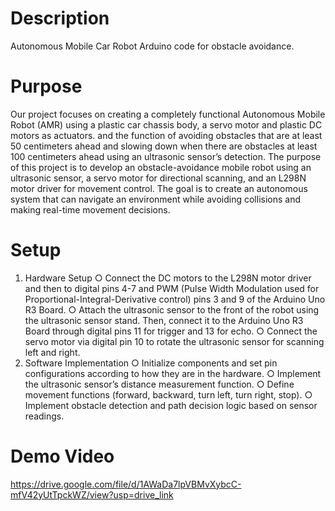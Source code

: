 # Description
Autonomous Mobile Car Robot Arduino code for obstacle avoidance.

# Purpose
Our project focuses on creating a completely functional Autonomous Mobile Robot 
(AMR) using a plastic car chassis body, a servo motor and plastic DC motors as 
actuators. and the function of  avoiding obstacles that are at least 50 centimeters ahead 
and slowing down when there are obstacles at least 100 centimeters ahead using an 
ultrasonic sensor’s detection. 
The purpose of this project is to develop an obstacle-avoidance mobile robot using an 
ultrasonic sensor, a servo motor for directional scanning, and an L298N motor driver for 
movement control. The goal is to create an autonomous system that can navigate an 
environment while avoiding collisions and making real-time movement decisions. 

# Setup
1. Hardware Setup 
○ Connect the DC motors to the L298N motor driver and then to digital pins 4-7 
and PWM (Pulse Width Modulation used for Proportional-Integral-Derivative 
control) pins 3 and 9 of the Arduino Uno R3 Board. 
○ Attach the ultrasonic sensor to the front of the robot using the ultrasonic sensor 
stand. Then, connect it to the Arduino Uno R3 Board through digital pins 11 for 
trigger and 13 for echo. 
○ Connect the servo motor via digital pin 10 to rotate the ultrasonic sensor for 
scanning left and right. 
2. Software Implementation 
○ Initialize components and set pin configurations according to how they are in the 
hardware. 
○ Implement the ultrasonic sensor’s distance measurement function. 
○ Define movement functions (forward, backward, turn left, turn right, stop). 
○ Implement obstacle detection and path decision logic based on sensor readings.

# Demo Video
https://drive.google.com/file/d/1AWaDa7lpVBMvXybcC-mfV42yUtTpckWZ/view?usp=drive_link
